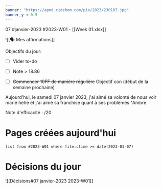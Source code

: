 ```yaml
---
banner: "https://apod.cidehom.com/pix/2023/230107.jpg"
banner_y : 0.5
---
```

07 #janvier-2023 #2023-W01 - [[Week 01.xlsx]]

![[🗣️ Mes affirmations]]

Objectifs du jour:
- [ ] Vider to-do
- [ ] Note > 18.86
- [ ] ~~Commencer 10FF de manière régulière~~ Objectif con (début de la semaine prochaine)


Aujourd'hui, le samedi 07 janvier 2023, j'ai aimé sa volonté de nous voir marié hehe et j'ai aimé sa franchise quant à ses problèmes ^Ambre

Note d'efficacité : /20

# Pages créées aujourd'hui
```dataview
list from #2023-W01 where file.ctime >= date(2023-01-07)
```

# Décisions du jour
![[Décisions#07 janvier-2023 2023-W01]]